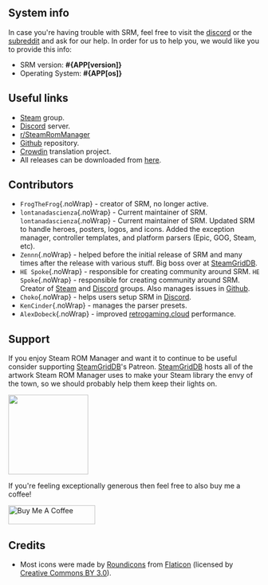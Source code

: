 ## System info

In case you're having trouble with SRM, feel free to visit the [discord](https://discord.gg/bnSVJrz) or the [subreddit](https://www.reddit.com/r/SteamRomManager/) and ask for our help. In order for us to help you, we would like you to provide this info:

* SRM version: **#{APP[version]}**
* Operating System: **#{APP[os]}**

## Useful links

* [Steam](https://steamcommunity.com/groups/steamrommanager) group.
* [Discord](https://discord.gg/bnSVJrz) server.
* [r/SteamRomManager](https://www.reddit.com/r/SteamRomManager/)
* [Github](https://github.com/SteamGridDB/steam-rom-manager) repository.
* [Crowdin](https://crowdin.com/project/steam-rom-manager) translation project.
* All releases can be downloaded from [here](https://github.com/SteamGridDB/steam-rom-manager/releases).

## Contributors
* `FrogTheFrog`{.noWrap} - creator of SRM, no longer active.
* `lontanadascienza`{.noWrap} - Current maintainer of SRM. `lontanadascienza`{.noWrap} - Current maintainer of SRM. Updated SRM to handle heroes, posters, logos, and icons. Added the exception manager, controller templates, and platform parsers (Epic, GOG, Steam, etc).
* `Zennn`{.noWrap} - helped before the initial release of SRM and many times after the release with various stuff. Big boss over at [SteamGridDB](https://www.steamgriddb.com/).
* `HE Spoke`{.noWrap} - responsible for creating community around SRM. `HE Spoke`{.noWrap} - responsible for creating community around SRM. Creator of [Steam](https://steamcommunity.com/groups/steamrommanager) and [Discord](https://discord.gg/bnSVJrz) groups. Also manages issues in [Github](https://github.com/SteamGridDB/steam-rom-manager).
* `Choko`{.noWrap} - helps users setup SRM in [Discord](https://discord.gg/bnSVJrz).
* `KenCinder`{.noWrap} - manages the parser presets.
* `AlexDobeck`{.noWrap} - improved [retrogaming.cloud](https://retrogaming.cloud/) performance.

## Support
If you enjoy Steam ROM Manager and want it to continue to be useful consider supporting [SteamGridDB](https://www.steamgriddb.com/)'s Patreon. [SteamGridDB](https://www.steamgriddb.com/) hosts all of the artwork Steam ROM Manager uses to make your Steam library the envy of the town, so we should probably help them keep their lights on.

<a href="https://www.patreon.com/steamgriddb">
    <img src="https://c5.patreon.com/external/logo/become_a_patron_button@2x.png" width="160">
</a>

If you're feeling exceptionally generous then feel free to also buy me a coffee!

<a href="https://www.buymeacoffee.com/cbartondock" target="_blank">
  <img src="https://cdn.buymeacoffee.com/buttons/default-orange.png" alt="Buy Me A Coffee" height="38" width="174">
</a>

## Credits

* Most icons were made by [Roundicons](https://www.flaticon.com/authors/roundicons) from [Flaticon](https://www.flaticon.com) (licensed by [Creative Commons BY 3.0](https://creativecommons.org/licenses/by/3.0/)).
